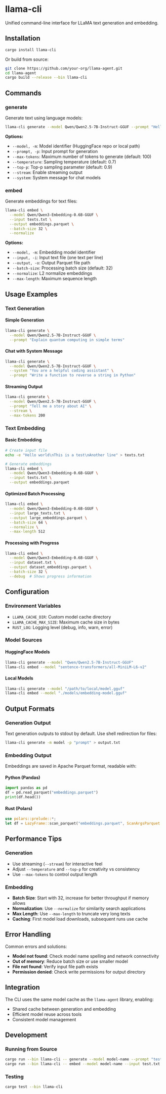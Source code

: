 # llama-cli

Unified command-line interface for LLaMA text generation and embedding.

## Installation

```bash
cargo install llama-cli
```

Or build from source:
```bash
git clone https://github.com/your-org/llama-agent.git
cd llama-agent
cargo build --release --bin llama-cli
```

## Commands

### generate
Generate text using language models:

```bash
llama-cli generate --model Qwen/Qwen2.5-7B-Instruct-GGUF --prompt "Hello world"
```

**Options:**
- `--model, -m`: Model identifier (HuggingFace repo or local path)
- `--prompt, -p`: Input prompt for generation
- `--max-tokens`: Maximum number of tokens to generate (default: 100)
- `--temperature`: Sampling temperature (default: 0.7)
- `--top-p`: Top-p sampling parameter (default: 0.9)
- `--stream`: Enable streaming output
- `--system`: System message for chat models

### embed  
Generate embeddings for text files:

```bash
llama-cli embed \
  --model Qwen/Qwen3-Embedding-0.6B-GGUF \
  --input texts.txt \
  --output embeddings.parquet \
  --batch-size 32 \
  --normalize
```

**Options:**
- `--model, -m`: Embedding model identifier
- `--input, -i`: Input text file (one text per line)
- `--output, -o`: Output Parquet file path
- `--batch-size`: Processing batch size (default: 32)
- `--normalize`: L2 normalize embeddings
- `--max-length`: Maximum sequence length

## Usage Examples

### Text Generation

#### Simple Generation
```bash
llama-cli generate \
  --model Qwen/Qwen2.5-7B-Instruct-GGUF \
  --prompt "Explain quantum computing in simple terms"
```

#### Chat with System Message
```bash
llama-cli generate \
  --model Qwen/Qwen2.5-7B-Instruct-GGUF \
  --system "You are a helpful coding assistant" \
  --prompt "Write a function to reverse a string in Python"
```

#### Streaming Output
```bash
llama-cli generate \
  --model Qwen/Qwen2.5-7B-Instruct-GGUF \
  --prompt "Tell me a story about AI" \
  --stream \
  --max-tokens 200
```

### Text Embedding

#### Basic Embedding
```bash
# Create input file
echo -e "Hello world\nThis is a test\nAnother line" > texts.txt

# Generate embeddings
llama-cli embed \
  --model Qwen/Qwen3-Embedding-0.6B-GGUF \
  --input texts.txt \
  --output embeddings.parquet
```

#### Optimized Batch Processing
```bash
llama-cli embed \
  --model Qwen/Qwen3-Embedding-0.6B-GGUF \
  --input large_texts.txt \
  --output large_embeddings.parquet \
  --batch-size 64 \
  --normalize \
  --max-length 512
```

#### Processing with Progress
```bash
llama-cli embed \
  --model Qwen/Qwen3-Embedding-0.6B-GGUF \
  --input dataset.txt \
  --output dataset_embeddings.parquet \
  --batch-size 32 \
  --debug  # Shows progress information
```

## Configuration

### Environment Variables

- `LLAMA_CACHE_DIR`: Custom model cache directory
- `LLAMA_CACHE_MAX_SIZE`: Maximum cache size in bytes
- `RUST_LOG`: Logging level (debug, info, warn, error)

### Model Sources

#### HuggingFace Models
```bash
llama-cli generate --model "Qwen/Qwen2.5-7B-Instruct-GGUF"
llama-cli embed --model "sentence-transformers/all-MiniLM-L6-v2"
```

#### Local Models
```bash
llama-cli generate --model "/path/to/local/model.gguf"
llama-cli embed --model "./models/embedding-model.gguf"
```

## Output Formats

### Generation Output
Text generation outputs to stdout by default. Use shell redirection for files:
```bash
llama-cli generate -m model -p "prompt" > output.txt
```

### Embedding Output
Embeddings are saved in Apache Parquet format, readable with:

#### Python (Pandas)
```python
import pandas as pd
df = pd.read_parquet("embeddings.parquet")
print(df.head())
```

#### Rust (Polars)
```rust
use polars::prelude::*;
let df = LazyFrame::scan_parquet("embeddings.parquet", ScanArgsParquet::default())?;
```

## Performance Tips

### Generation
- Use streaming (`--stream`) for interactive feel
- Adjust `--temperature` and `--top-p` for creativity vs consistency
- Use `--max-tokens` to control output length

### Embedding
- **Batch Size**: Start with 32, increase for better throughput if memory allows
- **Normalization**: Use `--normalize` for similarity search applications
- **Max Length**: Use `--max-length` to truncate very long texts
- **Caching**: First model load downloads, subsequent runs use cache

## Error Handling

Common errors and solutions:

- **Model not found**: Check model name spelling and network connectivity
- **Out of memory**: Reduce batch size or use smaller model
- **File not found**: Verify input file path exists
- **Permission denied**: Check write permissions for output directory

## Integration

The CLI uses the same model cache as the `llama-agent` library, enabling:
- Shared cache between generation and embedding
- Efficient model reuse across tools
- Consistent model management

## Development

### Running from Source
```bash
cargo run --bin llama-cli -- generate --model model-name --prompt "test"
cargo run --bin llama-cli -- embed --model model-name --input test.txt --output out.parquet
```

### Testing
```bash
cargo test --bin llama-cli
```